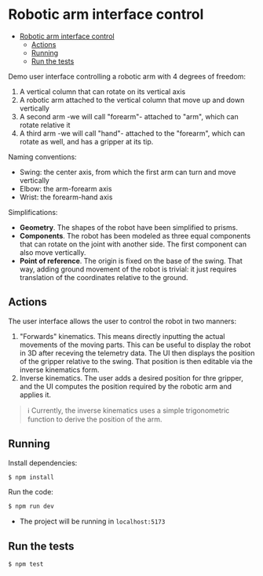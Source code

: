 # Robotic arm interface control

- [Robotic arm interface control](#robotic-arm-interface-control)
  - [Actions](#actions)
  - [Running](#running)
  - [Run the tests](#run-the-tests)


Demo user interface controlling a robotic arm with 4 degrees of freedom:
1. A vertical column that can rotate on its vertical axis
2. A robotic arm attached to the vertical column that move up and down vertically
3. A second arm -we will call "forearm"- attached to "arm", which can rotate relative it
4. A third arm -we will call "hand"- attached to the "forearm", which can rotate as well, and has a gripper at its tip.

Naming conventions:
- Swing: the center axis, from which the first arm can turn and move vertically
- Elbow: the arm-forearm axis
- Wrist: the forearm-hand axis

Simplifications:
- **Geometry**. The shapes of the robot have been simplified to prisms.
- **Components**. The robot has been modeled as three equal components that can rotate on the joint with another side. The first component can also move vertically.
- **Point of reference**. The origin is fixed on the base of the swing. That way, adding ground movement of the robot is trivial: it just requires translation of the coordinates relative to the ground.

## Actions

The user interface allows the user to control the robot in two manners:
1. "Forwards" kinematics. This means directly inputting the actual movements of the moving parts. This can be useful to display the robot in 3D after receving the telemetry data. The UI then displays the position of the gripper relative to the swing. That position is then editable via the inverse kinematics form.
2. Inverse kinematics. The user adds a desired position for thre gripper, and the UI computes the position required by the robotic arm and applies it.

> :information_source: Currently, the inverse kinematics uses a simple trigonometric function to derive the position of the arm.

## Running

Install dependencies:
```sh
$ npm install
```

Run the code:
```sh
$ npm run dev
```
- The project will be running in `localhost:5173`


## Run the tests

```sh
$ npm test
```
